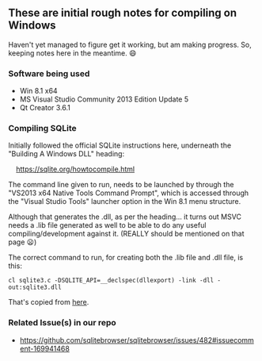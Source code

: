 ## These are initial rough notes for compiling on Windows

Haven't yet managed to figure get it working, but am making progress.  So, keeping notes here in the meantime. :smile:

### Software being used

* Win 8.1 x64
* MS Visual Studio Community 2013 Edition Update 5
* Qt Creator 3.6.1

### Compiling SQLite

Initially followed the official SQLite instructions here, underneath the "Building A Windows DLL" heading:

&nbsp; &nbsp; https://sqlite.org/howtocompile.html

The command line given to run, needs to be launched by through the "VS2013 x64 Native Tools Command Prompt", which is accessed through the "Visual Studio Tools" launcher option in the Win 8.1 menu structure.

Although that generates the .dll, as per the heading... it turns out MSVC needs a .lib file generated as well to be able to do any useful compiling/development against it.  (REALLY should be mentioned on that page :frowning:)

The correct command to run, for creating both the .lib file and .dll file, is this:

    cl sqlite3.c -DSQLITE_API=__declspec(dllexport) -link -dll -out:sqlite3.dll

That's copied from [here](http://protyposis.net/blog/compiling-sqlite-as-dll-with-msvc/).

### Related Issue(s) in our repo

* https://github.com/sqlitebrowser/sqlitebrowser/issues/482#issuecomment-169941468